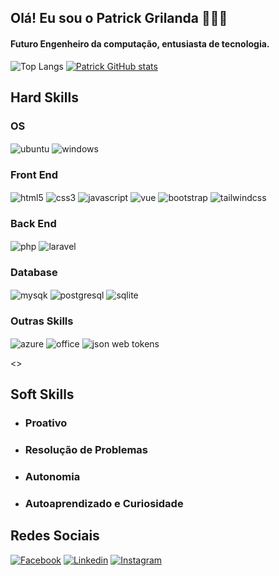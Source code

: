 ## Olá! Eu sou o Patrick Grilanda 🙋🏽‍♂️

#### Futuro Engenheiro da computação, entusiasta de tecnologia.

![Top Langs](https://github-readme-stats.vercel.app/api/top-langs/?username=PatrickGrilanda&theme=dracula)
[![Patrick GitHub stats](https://github-readme-stats.vercel.app/api?username=PatrickGrilanda&show_icons=true&theme=dracula)](https://github.com/PatrickGrilanda/github-readme-stats)


## Hard Skills

### OS
<div style="display: inline_block">
<div style="display: inline_block">
    <img align="center" alt="ubuntu" src="https://img.shields.io/badge/Ubuntu-E95420?style=for-the-badge&logo=ubuntu&logoColor=white">
    <img align="center" alt="windows" src="https://img.shields.io/badge/Windows-0078D6?style=for-the-badge&logo=windows&logoColor=white">
</div>

### Front End
<div style="display: inline_block">
 <img align="center" alt="html5" src="https://img.shields.io/badge/HTML5-E34F26?style=for-the-badge&logo=html5&logoColor=white">
    <img align="center" alt="css3" src="https://img.shields.io/badge/CSS-239120?&style=for-the-badge&logo=css3&logoColor=white">
     <img align="center" alt="javascript" src="https://img.shields.io/badge/JavaScript-F7DF1E?style=for-the-badge&logo=javascript&logoColor=black">
     <img align="center" alt="vue" src="https://img.shields.io/badge/Vue.js-35495E?style=for-the-badge&logo=vue.js&logoColor=4FC08D">
<img align="center" alt="bootstrap" src="https://img.shields.io/badge/Bootstrap-563D7C?style=for-the-badge&logo=bootstrap&logoColor=white">
<img align="center" alt="tailwindcss" src="https://img.shields.io/badge/Tailwind_CSS-38B2AC?style=for-the-badge&logo=tailwind-css&logoColor=white">
</div>

### Back End

<div style="display: inline_block">
<img align="center" alt="php" src="https://img.shields.io/badge/PHP-777BB4?style=for-the-badge&logo=php&logoColor=white">
<img align="center" alt="laravel" src="https://img.shields.io/badge/Laravel-FF2D20?style=for-the-badge&logo=laravel&logoColor=white">
</div>

### Database

<div style="display: inline_block">
<img align="center" alt="mysqk" src="https://img.shields.io/badge/MySQL-00000F?style=for-the-badge&logo=mysql&logoColor=white">
<img align="center" alt="postgresql" src="https://img.shields.io/badge/PostgreSQL-316192?style=for-the-badge&logo=postgresql&logoColor=white">
<img align="center" alt="sqlite" src="https://img.shields.io/badge/SQLite-07405E?style=for-the-badge&logo=sqlite&logoColor=whitee">
</div>

### Outras Skills

<div style="display: inline_block">
<img align="center" alt="azure" src="https://img.shields.io/badge/Microsoft_Azure-0089D6?style=for-the-badge&logo=microsoft-azure&logoColor=white">
<img align="center" alt="office" src="https://img.shields.io/badge/Microsoft_Office-D83B01?style=for-the-badge&logo=microsoft-office&logoColor=white">
<img align="center" alt="json web tokens" src="https://img.shields.io/badge/json%20web%20tokens-323330?style=for-the-badge&logo=json-web-tokens&logoColor=pink">
</div>

<>
## Soft Skills

- ### Proativo
- ### Resolução de Problemas
- ### Autonomia
- ### Autoaprendizado e Curiosidade

## Redes Sociais

[![Facebook](https://img.shields.io/badge/Facebook-1877F2?style=for-the-badge&logo=facebook&logoColor=white)](https://web.facebook.com/patrick.grilanda/)
[![Linkedin](https://img.shields.io/badge/LinkedIn-0077B5?style=for-the-badge&logo=linkedin&logoColor=white)](https://www.linkedin.com/in/patrick-bonaretti-grilanda/)
[![Instagram](https://img.shields.io/badge/Instagram-E4405F?style=for-the-badge&logo=instagram&logoColor=white)](https://www.instagram.com/patrick_grilanda/)

